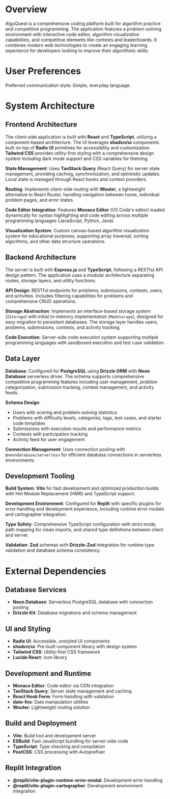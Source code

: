 # Overview

AlgoQuest is a comprehensive coding platform built for algorithm practice and competitive programming. The application features a problem-solving environment with interactive code editor, algorithm visualization capabilities, and competitive elements like contests and leaderboards. It combines modern web technologies to create an engaging learning experience for developers looking to improve their algorithmic skills.

# User Preferences

Preferred communication style: Simple, everyday language.

# System Architecture

## Frontend Architecture

The client-side application is built with **React** and **TypeScript**, utilizing a component-based architecture. The UI leverages **shadcn/ui** components built on top of **Radix UI** primitives for accessibility and customization. **Tailwind CSS** provides utility-first styling with a comprehensive design system including dark mode support and CSS variables for theming.

**State Management**: Uses **TanStack Query** (React Query) for server state management, providing caching, synchronization, and optimistic updates. Local state is managed through React hooks and context providers.

**Routing**: Implements client-side routing with **Wouter**, a lightweight alternative to React Router, handling navigation between home, individual problem pages, and error states.

**Code Editor Integration**: Features **Monaco Editor** (VS Code's editor) loaded dynamically for syntax highlighting and code editing across multiple programming languages (JavaScript, Python, Java).

**Visualization System**: Custom canvas-based algorithm visualization system for educational purposes, supporting array traversal, sorting algorithms, and other data structure operations.

## Backend Architecture

The server is built with **Express.js** and **TypeScript**, following a RESTful API design pattern. The application uses a modular architecture separating routes, storage layers, and utility functions.

**API Design**: RESTful endpoints for problems, submissions, contests, users, and activities. Includes filtering capabilities for problems and comprehensive CRUD operations.

**Storage Abstraction**: Implements an interface-based storage system (`IStorage`) with initial in-memory implementation (`MemStorage`), designed for easy migration to persistent databases. The storage layer handles users, problems, submissions, contests, and activity tracking.

**Code Execution**: Server-side code execution system supporting multiple programming languages with sandboxed execution and test case validation.

## Data Layer

**Database**: Configured for **PostgreSQL** using **Drizzle ORM** with **Neon Database** serverless driver. The schema supports comprehensive competitive programming features including user management, problem categorization, submission tracking, contest management, and activity feeds.

**Schema Design**: 
- Users with scoring and problem-solving statistics
- Problems with difficulty levels, categories, tags, test cases, and starter code templates
- Submissions with execution results and performance metrics
- Contests with participation tracking
- Activity feed for user engagement

**Connection Management**: Uses connection pooling with `@neondatabase/serverless` for efficient database connections in serverless environments.

## Development Tooling

**Build System**: **Vite** for fast development and optimized production builds with Hot Module Replacement (HMR) and TypeScript support.

**Development Environment**: Configured for **Replit** with specific plugins for error handling and development experience, including runtime error modals and cartographer integration.

**Type Safety**: Comprehensive TypeScript configuration with strict mode, path mapping for clean imports, and shared type definitions between client and server.

**Validation**: **Zod** schemas with **Drizzle-Zod** integration for runtime type validation and database schema consistency.

# External Dependencies

## Database Services
- **Neon Database**: Serverless PostgreSQL database with connection pooling
- **Drizzle Kit**: Database migrations and schema management

## UI and Styling
- **Radix UI**: Accessible, unstyled UI components
- **shadcn/ui**: Pre-built component library with design system
- **Tailwind CSS**: Utility-first CSS framework
- **Lucide React**: Icon library

## Development and Runtime
- **Monaco Editor**: Code editor via CDN integration
- **TanStack Query**: Server state management and caching
- **React Hook Form**: Form handling with validation
- **date-fns**: Date manipulation utilities
- **Wouter**: Lightweight routing solution

## Build and Deployment
- **Vite**: Build tool and development server
- **ESBuild**: Fast JavaScript bundling for server-side code
- **TypeScript**: Type checking and compilation
- **PostCSS**: CSS processing with Autoprefixer

## Replit Integration
- **@replit/vite-plugin-runtime-error-modal**: Development error handling
- **@replit/vite-plugin-cartographer**: Development environment integration